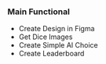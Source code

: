 ### Main Functional
 - Create Design in Figma
 - Get Dice Images
 - Create Simple AI Choice
 - Create Leaderboard
